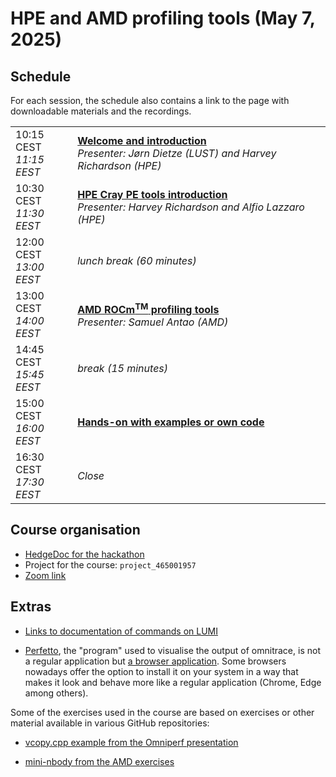 # HPE and AMD profiling tools (May 7, 2025)


## Schedule

For each session, the schedule also contains a link to the page with downloadable materials and
the recordings.

<!-- [Original schedule (PDF)](https://462000265.lumidata.eu/profiling-20241009/files/2024-10_Pre-Hackathon-Profiling-Agenda.pdf) -->

<table style="text-align: left;">
<tbody>
    <tr>
        <td>10:15 CEST<br/><em>11:15 EEST</em></td>
        <td><b><A href="00_Introduction/">Welcome and introduction</a></b>
        <br><em>Presenter: Jørn Dietze (LUST) and Harvey Richardson (HPE)</em>
        </td>
    </tr>
    <tr>
        <td>10:30 CEST<br/><em>11:30 EEST</em></td>
        <td><b><a href="01_HPE_Cray_PE_tools/">HPE Cray PE tools introduction</a></b>
        <br/><em>Presenter: Harvey Richardson and Alfio Lazzaro (HPE)</em>
       </td>
    </tr>
    <tr>
        <td>12:00 CEST<br/><em>13:00 EEST</em></td>
        <td><em>lunch break (60 minutes)</em>
        </td>
    </tr>
    <tr>
        <td>13:00 CEST<br/><em>14:00 EEST</em></td>
        <td><b><a href="02_AMD_tools/">AMD ROCm<sup>TM</sup> profiling tools</a></b>
        <br/><em>Presenter: Samuel Antao (AMD)</em>
        </td>
    </tr>
    <tr>
        <td>14:45 CEST<br/><em>15:45 EEST</em></td>
        <td><em>break (15 minutes)</em>
        </td>
    </tr>
    <tr>
        <td>15:00 CEST<br/><em>16:00 EEST</em></td>
        <td><b><A href="03_Exercises/">Hands-on with examples or own code</a></b>
        </td>
    </tr> 
    <tr>
        <td>16:30 CEST<br/><em>17:30 EEST</em></td>
        <td><em>Close</em>
        </td>
    </tr>
</tbody>
</table>


## Course organisation

-   [HedgeDoc for the hackathon](https://md.sigma2.no/lumi-hackathon-spring2025?both)
-   Project for the course: `project_465001957`
-   [Zoom link](https://cscfi.zoom.us/j/65207108811?pwd=Mm8wZGUyNW1DQzdwL0hSY1VIMDBLQT09)


## Extras

-   [Links to documentation of commands on LUMI](A01-Documentation.md)

-   [Perfetto](https://perfetto.dev/), the "program" used to visualise the output of omnitrace, 
    is not a regular application but 
    [a browser application](https://ui.perfetto.dev/). Some browsers nowadays offer the option to install it on your
    system in a way that makes it look and behave more like a regular application (Chrome, Edge among others).

Some of the exercises used in the course are based on exercises or other material available in various GitHub repositories:

-   [vcopy.cpp example from the Omniperf presentation](https://raw.githubusercontent.com/AMDResearch/omniperf/main/sample/vcopy.cpp)

-   [mini-nbody from the AMD exercises](https://github.com/ROCm-Developer-Tools/HIP-Examples/tree/master/mini-nbody)
